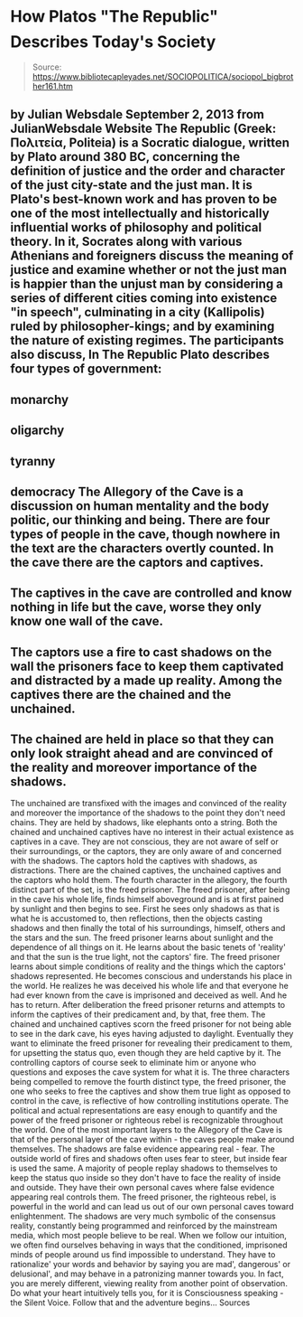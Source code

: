 # How Platos "The Republic" Describes Today's Society

> Source: https://www.bibliotecapleyades.net/SOCIOPOLITICA/sociopol_bigbrother161.htm

by Julian Websdale
September 2, 2013
from
JulianWebsdale Website
The Republic (Greek: Πολιτεία, Politeia) is
a Socratic dialogue, written by Plato around 380 BC, concerning the
definition of justice and the order and character of the just city-state and
the just man.
It is Plato's best-known work and has proven to
be one of the most intellectually and historically influential works of
philosophy and political theory.
In it, Socrates along with various
Athenians and foreigners discuss the meaning of justice and examine whether
or not the just man is happier than the unjust man by considering a series
of different cities coming into existence "in speech", culminating in a city
(Kallipolis) ruled by philosopher-kings; and by examining the nature of
existing regimes.
The participants also discuss,
In The Republic Plato describes four types of
government:
-
monarchy
-
oligarchy
-
tyranny
-
democracy
The
Allegory of the Cave is a discussion on
human mentality and the body politic, our thinking and being.
There are four types of people in the cave,
though nowhere in the text are the characters overtly counted.
In the cave there are the captors and captives.
-
The captives in the cave are controlled
and know nothing in life but the cave, worse they only know one wall
of the cave.
-
The captors use a fire to cast shadows
on the wall the prisoners face to keep them captivated and
distracted by a made up reality. Among the captives there are the
chained and the unchained.
-
The chained are held in place so that
they can only look straight ahead and are convinced of the reality
and moreover importance of the shadows.
-
The unchained are transfixed with the
images and convinced of the reality and moreover the importance of
the shadows to the point they don't need chains. They are held by
shadows, like elephants onto a string.
Both the chained and unchained captives have no
interest in their actual existence as captives in a cave.
They are not conscious, they are not
aware of self or their surroundings, or the captors, they are only aware of
and concerned with the shadows.
The captors hold the captives with shadows, as distractions. There are the
chained captives, the unchained captives and the captors who hold them. The
fourth character in the allegory, the fourth distinct part of the set, is
the freed prisoner.
The freed prisoner, after being in the cave his
whole life, finds himself aboveground and is at first pained by sunlight and
then begins to see.
First he sees only shadows as that is what he is
accustomed to, then reflections, then the objects casting shadows and then
finally the total of his surroundings, himself, others and the stars and the
sun.
The freed prisoner learns about sunlight and the
dependence of all things on it. He learns about the basic tenets of 'reality'
and that the sun is the true light, not the captors' fire.
The freed
prisoner learns about simple conditions of reality and the things which the
captors' shadows represented.
He
becomes conscious and understands his place
in the world.
He realizes
he was deceived his whole life and that
everyone he had ever known from the cave is imprisoned and deceived as well.
And he has to return.
After deliberation the freed prisoner returns and attempts to inform the
captives of their predicament and, by that, free them.
The chained and unchained captives scorn the
freed prisoner for not being able to see in the dark cave, his eyes having
adjusted to daylight. Eventually they want to eliminate the freed prisoner
for revealing their predicament to them, for upsetting the status quo, even
though they are held captive by it.
The
controlling captors of course seek to eliminate him or anyone who
questions and exposes the cave system for what it is.
The three characters being compelled to remove
the fourth distinct type, the freed prisoner, the one who seeks to free the
captives and show them true light as opposed to control in the cave, is
reflective of how controlling institutions operate.
The political and actual representations are easy enough to quantify and the
power of the freed prisoner or righteous rebel is recognizable throughout
the world.
One of the most important layers to the
Allegory of the Cave is that of the personal layer of the cave within -
the caves people make around themselves. The shadows are false evidence
appearing real - fear.
The outside world of fires and shadows often
uses fear to steer, but inside fear is used the same.
A majority of people replay shadows to
themselves to keep the status quo inside so they don't have to face the
reality of inside and outside. They have their own personal caves where
false evidence appearing real controls them.
The freed prisoner, the righteous rebel,
is powerful in the world and can lead us out of our own personal caves
toward enlightenment.
The shadows are very much symbolic of the consensus reality, constantly
being programmed and reinforced by
the mainstream media, which most people
believe to be real.
When we follow our intuition, we often
find ourselves behaving in ways that the conditioned, imprisoned minds of
people around us find impossible to understand.
They have to rationalize' your words and
behavior by saying you are mad', dangerous' or delusional', and may
behave in a patronizing manner towards you.
In fact, you are merely different, viewing
reality from another point of observation. Do what your heart intuitively
tells you, for it is Consciousness speaking - the Silent Voice.
Follow that and the adventure begins...
Sources
